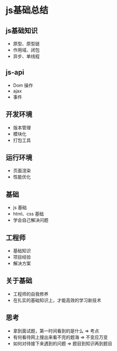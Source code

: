 # js基础总结

## js基础知识

- 原型、原型链
- 作用域、闭包
- 异步、单线程

## js-api

- Dom 操作
- ajax
- 事件

## 开发环境

- 版本管理
- 模块化
- 打包工具

## 运行环境

- 页面渲染
- 性能优化

## 基础

- js 基础
- html、css 基础
- 学会自己解决问题

## 工程师

- 基础知识
- 项目经验
- 解决方案

## 关于基础

- 工程师的自我修养
- 在扎实的基础知识上，才能高效的学习新技术

## 思考

- 拿到面试题，第一时间看到的是什么  =>  考点
- 有何看待网上搜出来看不完的题海    =>  不变应万变
- 如何对待接下来遇到的问题          =>  题目到知识再到题目


